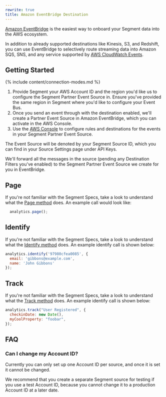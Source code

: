 ```yaml
---
rewrite: true
title: Amazon EventBridge Destination
---
```

[Amazon EventBridge](https://aws.amazon.com/eventbridge/) is the easiest way to onboard your Segment data into the AWS ecosystem.

In addition to already supported destinations like Kinesis, S3, and Redshift, you can use EventBridge to selectively route streaming data into Amazon SQS, SNS, and any service supported by [AWS CloudWatch Events](https://docs.aws.amazon.com/AmazonCloudWatch/latest/events/WhatIsCloudWatchEvents.html).


## Getting Started

{% include content/connection-modes.md %}

  1. Provide Segment your AWS Account ID and the region you'd like us to configure the Segment Partner Event Source in. Ensure you've provided the same region in Segment where you'd like to configure your Event Bus.
  2. Once you send an event through with the destination enabled, we'll create a Partner Event Source in Amazon EventBridge, which you can activate in the AWS Console.
  3. Use the [AWS Console](http://console.aws.amazon.com/events/) to configure rules and destinations for the events in your Segment Partner Event Source.

The Event Source will be denoted by your Segment Source ID, which you can find in your Source Settings page under API Keys.

We'll forward all the messages in the source (pending any Destination Filters you've enabled) to the Segment Partner Event Source we create for you in EventBridge.

## Page
If you're not familiar with the Segment Specs, take a look to understand what the [Page method](https://segment.com/docs/connections/spec/page/) does. An example call would look like:
```javascript
  analytics.page();
```

## Identify
If you're not familiar with the Segment Specs, take a look to understand what the [Identify method](https://segment.com/docs/connections/spec/identify/) does. An example identify call is shown below:
```javascript
analytics.identify('97980cfea0085', {
  email: 'gibbons@example.com',
  name: 'John Gibbons'
});
```

## Track
If you're not familiar with the Segment Specs, take a look to understand what the [Track method](https://segment.com/docs/connections/spec/track/) does. An example identify call is shown below:

```javascript
analytics.track("User Registered", {
  checkinDate: new Date(),
  myCoolProperty: "foobar",
});
```

## FAQ

### Can I change my Account ID?
Currently you can only set up one Account ID per source, and once it is set it cannot be changed. 

We recommend that you create a separate Segment source for testing if you use a test Account ID, because you cannot change it to a production Account ID at a later date. 